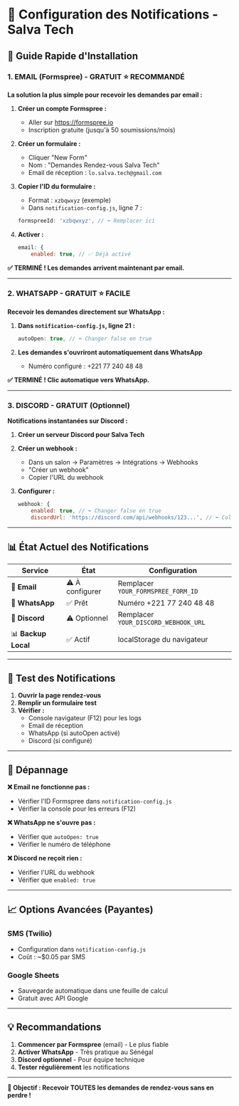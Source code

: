 # 📧 Configuration des Notifications - Salva Tech

## 🚀 Guide Rapide d'Installation

### 1. EMAIL (Formspree) - GRATUIT ⭐ RECOMMANDÉ

**La solution la plus simple pour recevoir les demandes par email :**

1. **Créer un compte Formspree :**
   - Aller sur https://formspree.io
   - Inscription gratuite (jusqu'à 50 soumissions/mois)

2. **Créer un formulaire :**
   - Cliquer "New Form"
   - Nom : "Demandes Rendez-vous Salva Tech"
   - Email de réception : `lo.salva.tech@gmail.com`

3. **Copier l'ID du formulaire :**
   - Format : `xzbqwxyz` (exemple)
   - Dans `notification-config.js`, ligne 7 :
   ```javascript
   formspreeId: 'xzbqwxyz', // ⬅️ Remplacer ici
   ```

4. **Activer :**
   ```javascript
   email: {
       enabled: true, // ✅ Déjà activé
   ```

**✅ TERMINÉ ! Les demandes arrivent maintenant par email.**

---

### 2. WHATSAPP - GRATUIT ⭐ FACILE

**Recevoir les demandes directement sur WhatsApp :**

1. **Dans `notification-config.js`, ligne 21 :**
   ```javascript
   autoOpen: true, // ⬅️ Changer false en true
   ```

2. **Les demandes s'ouvriront automatiquement dans WhatsApp**
   - Numéro configuré : +221 77 240 48 48

**✅ TERMINÉ ! Clic automatique vers WhatsApp.**

---

### 3. DISCORD - GRATUIT (Optionnel)

**Notifications instantanées sur Discord :**

1. **Créer un serveur Discord pour Salva Tech**

2. **Créer un webhook :**
   - Dans un salon → Paramètres → Intégrations → Webhooks
   - "Créer un webhook"
   - Copier l'URL du webhook

3. **Configurer :**
   ```javascript
   webhook: {
       enabled: true, // ⬅️ Changer false en true
       discordUrl: 'https://discord.com/api/webhooks/123...', // ⬅️ Coller l'URL
   ```

---

## 📊 État Actuel des Notifications

| Service | État | Configuration |
|---------|------|---------------|
| 📧 **Email** | ⚠️ À configurer | Remplacer `YOUR_FORMSPREE_FORM_ID` |
| 📱 **WhatsApp** | ✅ Prêt | Numéro +221 77 240 48 48 |
| 💬 **Discord** | ⚠️ Optionnel | Remplacer `YOUR_DISCORD_WEBHOOK_URL` |
| 📊 **Backup Local** | ✅ Actif | localStorage du navigateur |

---

## 🔧 Test des Notifications

1. **Ouvrir la page rendez-vous**
2. **Remplir un formulaire test**
3. **Vérifier :**
   - Console navigateur (F12) pour les logs
   - Email de réception
   - WhatsApp (si autoOpen activé)
   - Discord (si configuré)

---

## 🚨 Dépannage

**❌ Email ne fonctionne pas :**
- Vérifier l'ID Formspree dans `notification-config.js`
- Vérifier la console pour les erreurs (F12)

**❌ WhatsApp ne s'ouvre pas :**
- Vérifier que `autoOpen: true`
- Vérifier le numéro de téléphone

**❌ Discord ne reçoit rien :**
- Vérifier l'URL du webhook
- Vérifier que `enabled: true`

---

## 📈 Options Avancées (Payantes)

### SMS (Twilio)
- Configuration dans `notification-config.js`
- Coût : ~$0.05 par SMS

### Google Sheets
- Sauvegarde automatique dans une feuille de calcul
- Gratuit avec API Google

---

## 💡 Recommandations

1. **Commencer par Formspree** (email) - Le plus fiable
2. **Activer WhatsApp** - Très pratique au Sénégal  
3. **Discord optionnel** - Pour équipe technique
4. **Tester régulièrement** les notifications

---

**🎯 Objectif : Recevoir TOUTES les demandes de rendez-vous sans en perdre !**